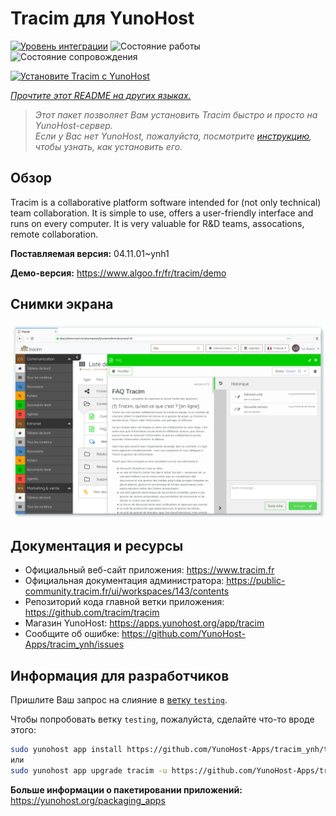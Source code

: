 <!--
Важно: этот README был автоматически сгенерирован <https://github.com/YunoHost/apps/tree/master/tools/readme_generator>
Он НЕ ДОЛЖЕН редактироваться вручную.
-->

# Tracim для YunoHost

[![Уровень интеграции](https://dash.yunohost.org/integration/tracim.svg)](https://ci-apps.yunohost.org/ci/apps/tracim/) ![Состояние работы](https://ci-apps.yunohost.org/ci/badges/tracim.status.svg) ![Состояние сопровождения](https://ci-apps.yunohost.org/ci/badges/tracim.maintain.svg)

[![Установите Tracim с YunoHost](https://install-app.yunohost.org/install-with-yunohost.svg)](https://install-app.yunohost.org/?app=tracim)

*[Прочтите этот README на других языках.](./ALL_README.md)*

> *Этот пакет позволяет Вам установить Tracim быстро и просто на YunoHost-сервер.*  
> *Если у Вас нет YunoHost, пожалуйста, посмотрите [инструкцию](https://yunohost.org/install), чтобы узнать, как установить его.*

## Обзор

Tracim is a collaborative platform software intended for (not only technical) team collaboration. It is simple to use, offers a user-friendly interface and runs on every computer. It is very valuable for R&D teams, assocations, remote collaboration.


**Поставляемая версия:** 04.11.01~ynh1

**Демо-версия:** <https://www.algoo.fr/fr/tracim/demo>

## Снимки экрана

![Снимок экрана Tracim](./doc/screenshots/feature_app_document.png)

## Документация и ресурсы

- Официальный веб-сайт приложения: <https://www.tracim.fr>
- Официальная документация администратора: <https://public-community.tracim.fr/ui/workspaces/143/contents>
- Репозиторий кода главной ветки приложения: <https://github.com/tracim/tracim>
- Магазин YunoHost: <https://apps.yunohost.org/app/tracim>
- Сообщите об ошибке: <https://github.com/YunoHost-Apps/tracim_ynh/issues>

## Информация для разработчиков

Пришлите Ваш запрос на слияние в [ветку `testing`](https://github.com/YunoHost-Apps/tracim_ynh/tree/testing).

Чтобы попробовать ветку `testing`, пожалуйста, сделайте что-то вроде этого:

```bash
sudo yunohost app install https://github.com/YunoHost-Apps/tracim_ynh/tree/testing --debug
или
sudo yunohost app upgrade tracim -u https://github.com/YunoHost-Apps/tracim_ynh/tree/testing --debug
```

**Больше информации о пакетировании приложений:** <https://yunohost.org/packaging_apps>
